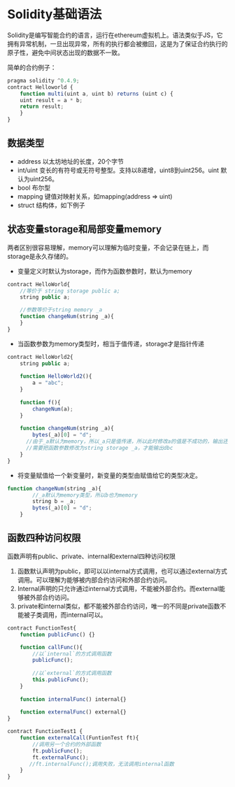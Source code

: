 # Solidity基础语法

Solidity是编写智能合约的语言，运行在ethereum虚拟机上。语法类似于JS，它拥有异常机制，一旦出现异常，所有的执行都会被撤回，这是为了保证合约执行的原子性，避免中间状态出现的数据不一致。

简单的合约例子：

```js
pragma solidity ^0.4.9;
contract Helloworld {
    function multi(uint a, uint b) returns (uint c) {
    uint result = a * b;
    return result;
    }
}
```

## 数据类型

- address 以太坊地址的长度，20个字节
- int/uint 变长的有符号或无符号整型。支持以8递增，uint8到uint256。uint 默认为uint256。
- bool 布尔型
- mapping 键值对映射关系，如mapping(address => uint)
- struct 结构体，如下例子


## 状态变量storage和局部变量memory

两者区别很容易理解，memory可以理解为临时变量，不会记录在链上，而storage是永久存储的。

- 变量定义时默认为storage，而作为函数参数时，默认为memory

```js
contract HelloWorld{
    //等价于 string storage public a;
    string public a;

    //参数等价于string memory _a
    function changeNum(string _a){
    }   
}
```

- 当函数参数为memory类型时，相当于值传递，storage才是指针传递

```js
contract HelloWorld2{
    string public a;
    
    function HelloWorld2(){
        a = "abc";
    }
    
    function f(){
        changeNum(a);
    }
    
    function changeNum(string _a){
        bytes(_a)[0] = "d";
      //由于_a默认为memory，所以_a只是值传递，所以此时修改a的值是不成功的，输出还是abc
      //需要把函数参数修改为string storage _a，才能输出dbc
    }
}
```

- 将变量赋值给一个新变量时，新变量的类型由赋值给它的类型决定。

```js
function changeNum(string _a){
        //_a默认为memory类型，所以b也为memory
        string b = _a;
        bytes(_a)[0] = "d";
    }
```

## 函数四种访问权限
函数声明有public、private、internal和external四种访问权限

1. 函数默认声明为public，即可以以internal方式调用，也可以通过external方式调用。可以理解为能够被内部合约访问和外部合约访问。
2. Internal声明的只允许通过internal方式调用，不能被外部合约。而external能够被外部合约访问。
3. private和internal类似，都不能被外部合约访问，唯一的不同是private函数不能被子类调用，而internal可以。

```js
contract FunctionTest{
    function publicFunc() {}

    function callFunc(){
        //以`internal`的方式调用函数
        publicFunc();
        
        //以`external`的方式调用函数
        this.publicFunc();
    }
    
    function internalFunc() internal{}
    
    function externalFunc() external{}   
}

contract FunctionTest1 {
    function externalCall(FuntionTest ft){
        //调用另一个合约的外部函数
        ft.publicFunc();
        ft.externalFunc();
       //ft.internalFunc();调用失败，无法调用internal函数
    }
}
```

